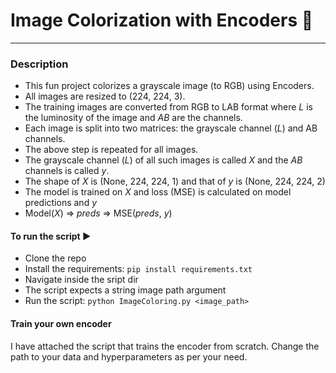 <h1 class="code-line" data-line-start=0 data-line-end=1 ><a id="Image_Colorization_with_Encoders__0"></a>Image Colorization with Encoders 🎨</h1>
<hr>
<h3 class="code-line" data-line-start=2 data-line-end=3 ><a id="Description_2"></a>Description</h3>
<ul>
<li class="has-line-data" data-line-start="3" data-line-end="4">This fun project colorizes a grayscale image (to RGB) using Encoders.</li>
<li class="has-line-data" data-line-start="4" data-line-end="5">All images are resized to (224, 224, 3).</li>
<li class="has-line-data" data-line-start="5" data-line-end="6">The training images are converted from RGB to LAB format where <em>L</em> is the luminosity of the image and <em>AB</em> are the channels.</li>
<li class="has-line-data" data-line-start="6" data-line-end="7">Each image is split into two matrices: the grayscale channel (<em>L</em>) and AB channels.</li>
<li class="has-line-data" data-line-start="7" data-line-end="8">The above step is repeated for all images.</li>
<li class="has-line-data" data-line-start="8" data-line-end="9">The grayscale channel (<em>L</em>) of all such images is called <em>X</em> and the <em>AB</em> channels is called <em>y</em>.</li>
<li class="has-line-data" data-line-start="9" data-line-end="10">The shape of <em>X</em> is (None, 224, 224, 1) and that of <em>y</em> is (None, 224, 224, 2)</li>
<li class="has-line-data" data-line-start="10" data-line-end="11">The model is trained on <em>X</em> and loss (MSE) is calculated on model predictions and <em>y</em></li>
<li class="has-line-data" data-line-start="11" data-line-end="13">Model(<em>X</em>) =&gt; <em>preds</em> =&gt; MSE(<em>preds</em>, <em>y</em>)</li>
</ul>
<h4 class="code-line" data-line-start=13 data-line-end=14 ><a id="To_run_the_script__13"></a>To run the script ▶️</h4>
<ul>
<li class="has-line-data" data-line-start="14" data-line-end="15">Clone the repo</li>
<li class="has-line-data" data-line-start="15" data-line-end="16">Install the requirements:  <code>pip install requirements.txt</code></li>
<li class="has-line-data" data-line-start="16" data-line-end="17">Navigate inside the sript dir</li>
<li class="has-line-data" data-line-start="17" data-line-end="18">The script expects a string image path argument</li>
<li class="has-line-data" data-line-start="18" data-line-end="20">Run the script: <code>python ImageColoring.py &lt;image_path&gt;</code></li>
</ul>
<h4 class="code-line" data-line-start=20 data-line-end=21 ><a id="Train_your_own_encoder_20"></a>Train your own encoder</h4>
<p class="has-line-data" data-line-start="21" data-line-end="22">I have attached the script that trains the encoder from scratch. Change the path to your data and hyperparameters as per your need.</p>
